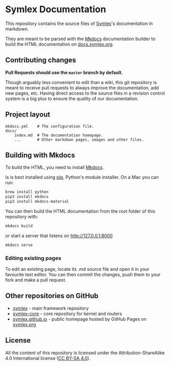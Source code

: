 Symlex Documentation
========================

This repository contains the source files of [Symlex](https://symlex.org)'s documentation in markdown.

They are meant to be parsed with the [Mkdocs](https://www.mkdocs.org/) documentation builder to build the HTML documentation on [docs.symlex.org](https://docs.symlex.org/).

## Contributing changes

**Pull Requests should use the `master` branch by default.**

Though arguably less convenient to edit than a wiki, this git repository is meant to receive pull requests to always improve the documentation, add new pages, etc. Having direct access to the source files in a revision control system is a big plus to ensure the quality of our documentation.

## Project layout

    mkdocs.yml    # The configuration file.
    docs/
        index.md  # The documentation homepage.
        ...       # Other markdown pages, images and other files.

## Building with Mkdocs

To build the HTML, you need to install [Mkdocs](https://www.mkdocs.org/).

Is is best installed using [pip](https://pip.pypa.io), Python's module installer. On a Mac you can run:

```sh
brew install python
pip3 install mkdocs
pip3 install mkdocs-material
```

You can then build the HTML documentation from the root folder of this repository with:

```sh
mkdocs build
```

or start a server that listens on http://127.0.0.1:8000

```sh
mkdocs serve
```

### Editing existing pages

To edit an existing page, locate its .md source file and open it in your favourite text editor. You can then commit the changes, push them to your fork and make a pull request.

## Other repositories on GitHub
  * [symlex](https://github.com/symlex/symlex) - main framework repository
  * [symlex-core](https://github.com/symlex/symlex-core) - core repository for kernel and routers
  * [symlex.github.io](https://github.com/symlex/symlex.github.io) - public homepage hosted by GitHub Pages on [symlex.org](https://symlex.org)

## License

All the content of this repository is licensed under the Attribution-ShareAlike 4.0 International license ([CC BY-SA 4.0](https://creativecommons.org/licenses/by-sa/4.0/)).
